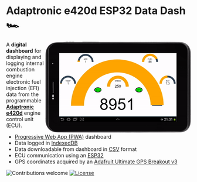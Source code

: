 # Adaptronic e420d ESP32 Data Dash 🏎️

<img align="right" src="./doc/dashboard-animated.gif?raw=true">

A **digital dashboard** for displaying and logging internal combustion engine electronic fuel injection (EFI) data from the programmable **[Adaptronic e420d](https://www.google.com/search?tbm=isch&q=Adaptronic+e420d)** engine control unit (ECU).

- [Progressive Web App (PWA)](https://en.wikipedia.org/wiki/Progressive_web_application) dashboard
- Data logged in [IndexedDB](https://en.wikipedia.org/wiki/Indexed_Database_API)
- Data downloadable from dashboard in [CSV](https://en.wikipedia.org/wiki/Comma-separated_values) format
- ECU communication using an [ESP32](https://en.wikipedia.org/wiki/ESP32)
- GPS coordinates acquired by an [Adafruit Ultimate GPS Breakout v3](https://www.adafruit.com/product/746)

![Contributions welcome](https://img.shields.io/badge/contributions-welcome-orange.svg)
[![License](https://img.shields.io/badge/license-MIT-blue.svg)](https://opensource.org/licenses/MIT)
<!--
# Adaptronic-e420d-ESP32-Data-Dash

Ardunio sketch for ESP32 that reads data from an Adaptronic e420d ECU. This is achieved by sending MODBUS read register requests through a Sparkfun MAX3232 RS232 to TTL board connected to the e420d serial out 2.5mm socket. GPS data is read from an Adafruit Ultimate GPS Breakout. Fuel tank level read via analogue input. 3.3v - 5v converted from car 12v via LM2596 step down module. ESP32 creates a WiFi hotspot and HTTP server that serves JSON data when requested. Dashboard HTML file can be run on any device with a web browser connected to the ESP32 hotspot to request and render dashboard guages (currently using a 7" Android tablet).

# Wiring

![Wiring](wiring.png)

# Todo

* Log data
* Display logged data
* Create immobilizer with fuel cut
-->